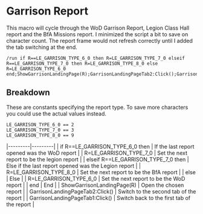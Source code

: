 # Garrison Report

This macro will cycle through the WoD Garrison Report, Legion Class Hall report and the BfA Missions report. I minimized the script a bit to save on character count. The report frame would not refresh correctly until I added the tab switching at the end. 

```
/run if R==LE_GARRISON_TYPE_6_0 then R=LE_GARRISON_TYPE_7_0 elseif R==LE_GARRISON_TYPE_7_0 then R=LE_GARRISON_TYPE_8_0 else R=LE_GARRISON_TYPE_6_0 end;ShowGarrisonLandingPage(R);GarrisonLandingPageTab2:Click();GarrisonLandingPageTab1:Click()
```

## Breakdown

These are constants specifying the report type. To save more characters you could use the actual values instead.

```
LE_GARRISON_TYPE_6_0 == 2
LE_GARRISON_TYPE_7_0 == 3
LE_GARRISON_TYPE_8_0 == 9
```

|---------|---------|
| if R==LE_GARRISON_TYPE_6_0 then     | If the last report opened was the WoD report          |
|   R=LE_GARRISON_TYPE_7_0            |   Set the next report to be the legion report         |
| elseif R==LE_GARRISON_TYPE_7_0 then | Else if the last report opened was the Legion report  |
|   R=LE_GARRISON_TYPE_8_0            |   Set the next report to be the BfA report            |
| else                                | Else                                                  |
|   R=LE_GARRISON_TYPE_6_0            |   Set the next report to be the WoD report            |
| end                                 | End                                                   |
| ShowGarrisonLandingPage(R)          | Open the chosen report                                |
| GarrisonLandingPageTab2:Click()     | Switch to the second tab of the report                |
| GarrisonLandingPageTab1:Click()     | Switch back to the first tab of the report            |

